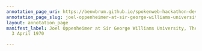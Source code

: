 ```yaml
---
annotation_page_uri: https://benwbrum.github.io/spokenweb-hackathon-development/annotations/joel-oppenheimer-at-sir-george-williams-university-the-poetry-series-3-april-1970-canvas-1-annotation.json
annotation_page_slug: joel-oppenheimer-at-sir-george-williams-university-the-poetry-series-3-april-1970-canvas-1-annotation
layout: annotation_page
manifest_label: Joel Oppenheimer at Sir George Williams University, The Poetry Series,
  3 April 1970

---
```

